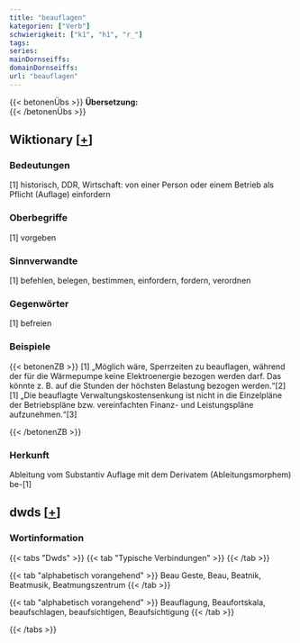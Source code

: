 ```yaml
---
title: "beauflagen"
kategorien: ["Verb"]
schwierigkeit: ["k1", "h1", "r_"]
tags:
series:
mainDornseiffs:
domainDornseiffs:
url: "beauflagen"
---
```


{{< betonenÜbs >}}
**Übersetzung:**  
{{< /betonenÜbs >}}

## Wiktionary [[+](https://de.wiktionary.org/wiki/beauflagen)]

### Bedeutungen
[1] historisch, DDR, Wirtschaft: von einer Person oder einem Betrieb als Pflicht (Auflage) einfordern  

### Oberbegriffe
[1] vorgeben  

### Sinnverwandte
[1] befehlen, belegen, bestimmen, einfordern, fordern, verordnen  

### Gegenwörter
[1] befreien  

### Beispiele
{{< betonenZB >}}
[1] „Möglich wäre, Sperrzeiten zu beauflagen, während der für die Wärmepumpe keine Elektroenergie bezogen werden darf. Das könnte z. B. auf die Stunden der höchsten Belastung bezogen werden.“[2]  
[1] „Die beauflagte Verwaltungskostensenkung ist nicht in die Einzelpläne der Betriebspläne bzw. vereinfachten Finanz- und Leistungspläne aufzunehmen.“[3]  

{{< /betonenZB >}}
### Herkunft
Ableitung vom Substantiv Auflage mit dem Derivatem (Ableitungsmorphem) be-[1]  



## dwds [[+](https://www.dwds.de/wb/beauflagen)]

### Wortinformation
{{< tabs "Dwds" >}}
{{< tab "Typische Verbindungen" >}}
{{< /tab >}}

{{< tab "alphabetisch vorangehend" >}}
Beau Geste, Beau, Beatnik, Beatmusik, Beatmungszentrum
{{< /tab >}}

{{< tab "alphabetisch vorangehend" >}}
Beauflagung, Beaufortskala, beaufschlagen, beaufsichtigen, Beaufsichtigung
{{< /tab >}}

{{< /tabs >}}

